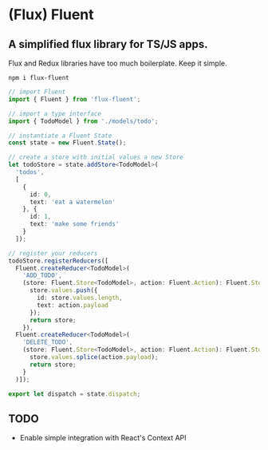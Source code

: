 # (Flux) Fluent
## A simplified flux library for TS/JS apps.

Flux and Redux libraries have too much boilerplate. Keep it simple.

`npm i flux-fluent`

```typescript
// import Fluent
import { Fluent } from 'flux-fluent';

// import a type interface
import { TodoModel } from './models/todo';

// instantiate a Fluent State
const state = new Fluent.State();

// create a store with initial values a new Store
let todoStore = state.addStore<TodoModel>(
  'todos',
  [
    {
      id: 0,
      text: 'eat a watermelon'
    }, {
      id: 1,
      text: 'make some friends'
    }
  ]);

// register your reducers
todoStore.registerReducers([
  Fluent.createReducer<TodoModel>(
    'ADD_TODO',
    (store: Fluent.Store<TodoModel>, action: Fluent.Action): Fluent.Store<TodoModel> => {
      store.values.push({
        id: store.values.length,
        text: action.payload
      });
      return store;
    }),
  Fluent.createReducer<TodoModel>(
    'DELETE_TODO',
    (store: Fluent.Store<TodoModel>, action: Fluent.Action): Fluent.Store<TodoModel> => {
      store.values.splice(action.payload);
      return store;
    }
  )]);

export let dispatch = state.dispatch;

```

## TODO
* Enable simple integration with React's Context API

